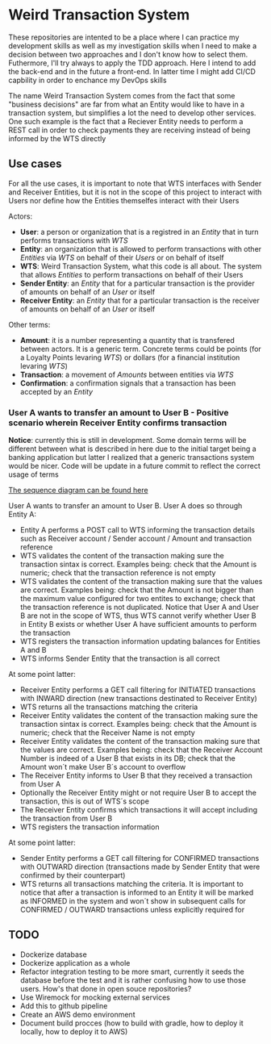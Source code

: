 # Weird Transaction System

These repositories are intented to be a place where I can practice my development skills as well as my investigation skills when I need to make a decision between two approaches and I don't know how to select them. Futhermore, I'll try always to apply the TDD approach. Here I intend to add the back-end and in the future a front-end. In latter time I might add CI/CD capbility in order to enchance my DevOps skills

The name Weird Transaction System comes from the fact that some "business decisions" are far from what an Entity would like to have in a transaction system, but simplifies a lot the need to develop other services. One such example is the fact that a Reciever Entity needs to perform a REST call in order to check payments they are receiving instead of being informed by the WTS directly

## Use cases

For all the use cases, it is important to note that WTS interfaces with Sender and Receiver Entities, but it is not in the scope of this project to interact with Users nor define how the Entities themselfes interact with their Users

Actors:

- **User**: a person or organization that is a registred in an *Entity* that in turn performs transactions with *WTS*
- **Entity**: an organization that is allowed to perform transactions with other *Entities* via *WTS* on behalf of their *Users* or on behalf of itself
- **WTS**: Weird Transaction System, what this code is all about. The system that allows *Entities* to perform transactions on behalf of their Users
- **Sender Entity**: an *Entity* that for a particular transaction is the provider of amounts on behalf of an *User* or itself
- **Receiver Entity**: an *Entity* that for a particular transaction is the receiver of amounts on behalf of an *User* or itself

Other terms:

- **Amount**: it is a number representing a quantity that is transfered between actors. It is a generic term. Concrete terms could be points (for a Loyalty Points levaring *WTS*) or dollars (for a financial institution levaring *WTS*)
- **Transaction**: a movement of *Amounts* between entities via *WTS*
- **Confirmation**: a confirmation signals that a transaction has been accepted by an *Entity*

### User A wants to transfer an amount to User B - Positive scenario wherein Receiver Entity confirms transaction

**Notice**: currently this is still in development. Some domain terms will be different between what is described in here due to the initial target being a banking application but latter I realized that a generic transactions system would be nicer. Code will be update in a future commit to reflect the correct usage of terms

[The sequence diagram can be found here](https://raw.githubusercontent.com/mgkramar/Weird-Transaction-System/master/readme/UseCase1.svg)

User A wants to transfer an amount to User B. User A does so through Entity A:

- Entity A performs a POST call to WTS informing the transaction details such as Receiver account / Sender account / Amount and transaction reference
- WTS validates the content of the transaction making sure the transaction sintax is correct. Examples being: check that the Amount is numeric; check that the transaction reference is not empty
- WTS validates the content of the transaction making sure that the values are correct. Examples being: check that the Amount is not bigger than the maximum value configured for two entites to exchange; check that the transaction reference is not duplicated. Notice that User A and User B are not in the scope of WTS, thus WTS cannot verify whether User B in Entity B exists or whether User A have sufficient amounts to perform the transaction
- WTS registers the transaction information updating balances for Entities A and B
- WTS informs Sender Entity that the transaction is all correct

At some point latter:

- Receiver Entity performs a GET call filtering for INITIATED transactions with INWARD direction (new transactions destinated to Receiver Entity)
- WTS returns all the transactions matching the criteria
- Receiver Entity validates the content of the transaction making sure the transaction sintax is correct. Examples being: check that the Amount is numeric; check that the Receiver Name is not empty
- Receiver Entity validates the content of the transaction making sure that the values are correct. Examples being: check that the Receiver Account Number is indeed of a User B that exists in its DB; check that the Amount won´t make User B´s account to overflow
- The Receiver Entity informs to User B that they received a transaction from User A
- Optionally the Receiver Entity might or not require User B to accept the transaction, this is out of WTS´s scope
- The Receiver Entity confirms which transactions it will accept including the transaction from User B
- WTS registers the transaction information

At some point latter:

- Sender Entity performs a GET call filtering for CONFIRMED transactions with OUTWARD direction (transactions made by Sender Entity that were confirmed by their counterpart)
- WTS returns all transactions matching the criteria. It is important to notice that after a transaction is informed to an Entity it will be marked as INFORMED in the system and won´t show in subsequent calls for CONFIRMED / OUTWARD transactions unless explicitly required for


## TODO

- Dockerize database
- Dockerize application as a whole
- Refactor integration testing to be more smart, currently it seeds the database before the test and it is rather confusing how to use those users. How's that done in open souce repositories?
- Use Wiremock for mocking external services
- Add this to github pipeline
- Create an AWS demo environment
- Document build procces (how to build with gradle, how to deploy it locally, how to deploy it to AWS)

